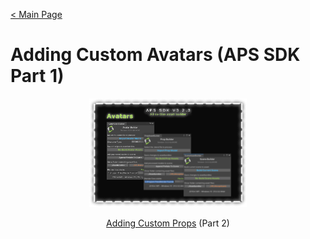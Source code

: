 [< Main Page](index.md)

# Adding Custom Avatars (APS SDK Part 1)

<p align="center">
  <a href="">
     <img width="50%" height="15%" src="img/aps sdk avatar builder main.png">
  </a>
</p>

<p align="center">
  <a href="apssdk_part2.md">Adding Custom Props</a> (Part 2)
</p>
